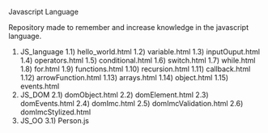 Javascript Language

Repository made to remember and increase knowledge in the javascript language.

1) JS_language
1.1) hello_world.html
1.2) variable.html
1.3) inputOuput.html
1.4) operators.html
1.5) conditional.html
1.6) switch.html
1.7) while.html
1.8) for.html
1.9) functions.html
1.10) recursion.html
1.11) callback.html
1.12) arrowFunction.html
1.13) arrays.html
1.14) object.html
1.15) events.html
2) JS_DOM
2.1) domObject.html
2.2) domElement.html
2.3) domEvents.html
2.4) domImc.html
2.5) domImcValidation.html
2.6) domImcStylized.html
3) JS_OO
3.1) Person.js
